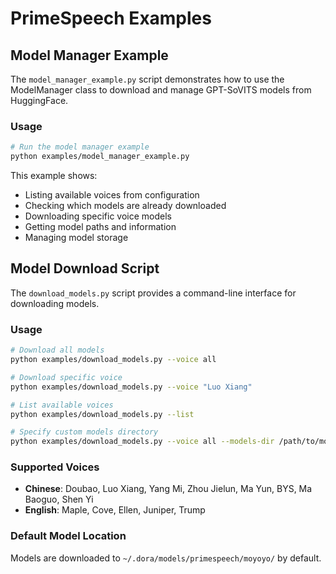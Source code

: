 # PrimeSpeech Examples

## Model Manager Example

The `model_manager_example.py` script demonstrates how to use the ModelManager class to download and manage GPT-SoVITS models from HuggingFace.

### Usage

```bash
# Run the model manager example
python examples/model_manager_example.py
```

This example shows:
- Listing available voices from configuration
- Checking which models are already downloaded
- Downloading specific voice models
- Getting model paths and information
- Managing model storage

## Model Download Script

The `download_models.py` script provides a command-line interface for downloading models.

### Usage

```bash
# Download all models
python examples/download_models.py --voice all

# Download specific voice
python examples/download_models.py --voice "Luo Xiang"

# List available voices
python examples/download_models.py --list

# Specify custom models directory
python examples/download_models.py --voice all --models-dir /path/to/models
```

### Supported Voices

- **Chinese**: Doubao, Luo Xiang, Yang Mi, Zhou Jielun, Ma Yun, BYS, Ma Baoguo, Shen Yi
- **English**: Maple, Cove, Ellen, Juniper, Trump

### Default Model Location

Models are downloaded to `~/.dora/models/primespeech/moyoyo/` by default.